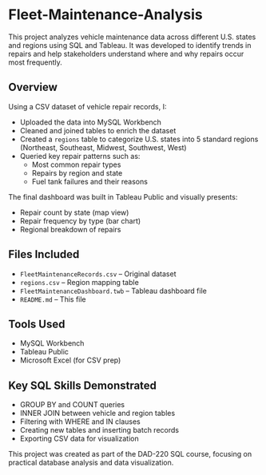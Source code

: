 # Fleet-Maintenance-Analysis
This project analyzes vehicle maintenance data across different U.S. states and regions using SQL and Tableau. It was developed to identify trends in repairs and help stakeholders understand where and why repairs occur most frequently.

## Overview

Using a CSV dataset of vehicle repair records, I:

- Uploaded the data into MySQL Workbench
- Cleaned and joined tables to enrich the dataset
- Created a `regions` table to categorize U.S. states into 5 standard regions (Northeast, Southeast, Midwest, Southwest, West)
- Queried key repair patterns such as:
  - Most common repair types
  - Repairs by region and state
  - Fuel tank failures and their reasons

The final dashboard was built in Tableau Public and visually presents:
- Repair count by state (map view)
- Repair frequency by type (bar chart)
- Regional breakdown of repairs

##  Files Included

- `FleetMaintenanceRecords.csv` – Original dataset
- `regions.csv` – Region mapping table
- `FleetMaintenanceDashboard.twb` – Tableau dashboard file
- `README.md` – This file

## Tools Used

- MySQL Workbench
- Tableau Public
- Microsoft Excel (for CSV prep)

## Key SQL Skills Demonstrated

- GROUP BY and COUNT queries
- INNER JOIN between vehicle and region tables
- Filtering with WHERE and IN clauses
- Creating new tables and inserting batch records
- Exporting CSV data for visualization

This project was created as part of the DAD-220 SQL course, focusing on practical database analysis and data visualization.
